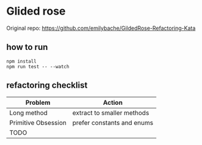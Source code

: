 # Glided rose

Original repo: https://github.com/emilybache/GildedRose-Refactoring-Kata

## how to run

```
npm install
npm run test -- --watch
```

## refactoring checklist


| Problem  | Action |
| ------------- | ------------- |
| Long method  | extract to smaller methods  |
| Primitive Obsession  | prefer constants and enums  |
| TODO
